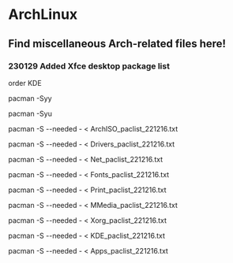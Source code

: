 # ArchLinux
 
## Find miscellaneous Arch-related files here!

### 230129 Added Xfce desktop package list

order KDE

pacman -Syy

pacman -Syu

pacman -S --needed - < ArchISO_paclist_221216.txt

pacman -S --needed - < Drivers_paclist_221216.txt

pacman -S --needed - < Net_paclist_221216.txt

pacman -S --needed - < Fonts_paclist_221216.txt

pacman -S --needed - < Print_paclist_221216.txt

pacman -S --needed - < MMedia_paclist_221216.txt

pacman -S --needed - < Xorg_paclist_221216.txt

pacman -S --needed - < KDE_paclist_221216.txt

pacman -S --needed - < Apps_paclist_221216.txt
